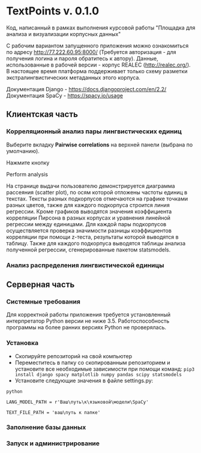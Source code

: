 # TextPoints v. 0.1.0

Код, написанный в рамках выполнения курсовой работы "Площадка для анализа и визуализации корпусных данных"

С рабочим вариантом запущенного приложения можно ознакомиться по адресу http://77.222.60.95:8000/ (Требуется авторизация - для получения логина и пароля обратитесь к автору). Данные, использованные в рабочей версии - корпус REALEC (http://realec.org/). В настоящее время платформа поддерживает только схему разметки экстралингвистических метаданных этого корпуса.

Документация Django - https://docs.djangoproject.com/en/2.2/
Документация SpaCy - https://spacy.io/usage

## Клиентская часть

### Корреляционный анализ пары лингвистических единиц

Выберите вкладку <b>Pairwise correlations</b> на верхней панели (выбрана по умолчанию).



Нажмите кнопку <p> Perform analysis</b>

На странице выдачи пользователю демонстрируется диаграмма рассеяния (scatter plot), по осям которой отложены частоты единиц в текстах. Тексты разных подкорпусов отмечаются на графике точками разных цветов, также для каждого подкорпуса строится линия регрессии. Кроме графиков выводятся значения коэффициента корреляции Пирсона в разных корпусах и уравнения линейной регрессии между единицами. Для каждой пары подкорпусов осуществляется проверка значимости разницы коэффициентов корреляции при помощи z-теста, результаты которой выводятся в таблицу. Также для каждого подкорпуса выводятся таблицы анализа полученной регрессии, сгенерированные пакетом statsmodels. 
### Анализ распределения лингвистической единицы

## Серверная часть

### Системные требования

Для корректной работы приложения требуется установленный интерпретатор Python версии не ниже 3.5. Работоспособность программы на более ранних версиях Python не проверялась.

### Установка

- Скопируйте репозиторий на свой компьютер
- Переместитесь в папку со скопированным репозиторием и установите все необходимые зависимости при помощи команд:
```pip3 install django spacy matplotlib numpy pandas scipy statsmodels```
- Установите следующие значения в файле settings.py:
```
python

LANG_MODEL_PATH = r'Ваш\путь\к\языковой\модели\SpaCy'

TEXT_FILE_PATH = 'ваш\путь к папке'
```

### Заполнение базы данных

### Запуск и администрирование
